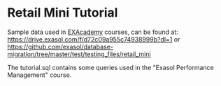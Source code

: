 # Retail Mini Tutorial

Sample data used in [EXAcademy](https://www.exasol.com/exasol-community/exacademy/) 
courses, can be found at: 
https://drive.exasol.com/f/d72c09a955c74938999b?dl=1
or
https://github.com/exasol/database-migration/tree/master/test/testing_files/retail_mini

The tutorial.sql contains some queries used 
in the "Exasol Performance Management" course.

